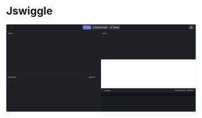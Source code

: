 # Jswiggle

<p align="center">
    <img src="https://raw.githubusercontent.com/henrhie/jswiggle/master/img/main.png">
  </a>
</p>
